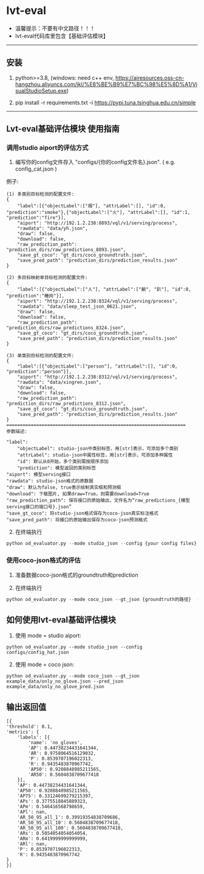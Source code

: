 # lvt-eval

* 温馨提示：不要有中文路径！！！
* lvt-eval代码库里包含【基础评估模块】

****
## 安装
1. python>=3.8, (windows: need c++ env, https://airesources.oss-cn-hangzhou.aliyuncs.com/jkl/%E8%BE%B9%E7%BC%98%E5%8D%A1/VisualStudioSetup.exe)

2. pip install -r requirements.txt -i https://pypi.tuna.tsinghua.edu.cn/simple

****
## Lvt-eval基础评估模块 使用指南

### 调用studio aiport的评估方式
1. 编写你的config文件存入 "configs/{你的config文件名}.json". ( e.g. config_cat.json )

例子:
```
(1) 多类别目标检测的配置文件:
{
    "label":[{"objectLabel":["烟"], "attrLabel":[], "id":0, "prediction":"smoke"},{"objectLabel":["火"], "attrLabel":[], "id":1, "prediction":"fire"}],
    "aiport": "http://192.1.2.238:8893/vql/v1/serving/process",
    "rawdata": "data/yh.json",
    "draw": false,
    "download": false,
    "raw_prediction_path": "prediction_dirs/raw_predictions_8893.json",
    "save_gt_coco": "gt_dirs/coco_groundtruth.json",
    "save_pred_path": "prediction_dirs/prediction_results.json"
}

(2) 多目标映射单目标检测的配置文件:
{
    "label":[{"objectLabel":["人"], "attrLabel":["躺", "趴"], "id":0, "prediction":"睡岗"}],
    "aiport": "http://192.1.2.238:8324/vql/v1/serving/process",
    "rawdata": "data/sleep_test_json_0621.json",
    "draw": false,
    "download": false,
    "raw_prediction_path": "prediction_dirs/raw_predictions_8324.json",
    "save_gt_coco": "gt_dirs/coco_groundtruth.json",
    "save_pred_path": "prediction_dirs/prediction_results.json"
}

(3) 单类别目标检测的配置文件:
{
    "label":[{"objectLabel":["person"], "attrLabel":[], "id":0, "prediction":"person"}],
    "aiport": "http://192.1.2.238:8312/vql/v1/serving/process",
    "rawdata": "data/xingren.json",
    "draw": false,
    "download": false,
    "raw_prediction_path": "prediction_dirs/raw_predictions_8312.json",
    "save_gt_coco": "gt_dirs/coco_groundtruth.json",
    "save_pred_path": "prediction_dirs/prediction_results.json"
}
==================================================================
参数描述:

"label":
    "objectLabel": studio-json中类别标签，用[str]表示，可添加多个类别 
    "attrLabel": studio-json中属性标签，用[str]表示，可添加多种属性
    "id": 默认从0开始，多个类别需按顺序添加 
    "prediction": 模型返回的类别标签
"aiport": 模型serving接口
"rawdata": studio-json格式的原数据
"draw": 默认为false, true表示绘制真实框和预测框
"download": 下载图片, 如果draw=True，则需要download=True
"raw_prediction_path": 保存接口的原始输出，文件名为“raw_predictions_{模型serving接口的端口号}.json”
"save_gt_coco": 将studio-json格式保存为coco-json真实标注格式
"save_pred_path": 将接口的原始输出保存为coco-json预测格式
```

2. 在终端执行
```python
python od_evaluator.py --mode studio_json --config {your config files} 
```

### 使用coco-json格式的评估

1. 准备数据coco-json格式的groundtruth和prediction

2. 在终端执行
```python
python od_evaluator.py --mode coco_json --gt_json {groundtruth的路径}  --pred_json {prediction的路径} 
```


## 如何使用lvt-eval基础评估模块

1.  使用 mode = studio aiport:
```
python od_evaluator.py --mode studio_json --config configs/config_hat.json
```
2.  使用 mode = coco json:
```
python od_evaluator.py --mode coco_json --gt_json example_data/only_no_glove.json --pred_json example_data/only_no_glove_pred.json
```

## 输出返回值
```
[{
'threshold': 0.1,
'metrics': {
    'labels': [{
        'name': 'no_gloves',
        'AP': 0.44738234431641344,
        'AR': 0.9758064516129032,
        'P': 0.8539707196022313,
        'R': 0.9435483870967742,
        'AP50': 0.9208848985211565,
        'AR50': 0.5604838709677418
    }],
    'AP': 0.44738234431641344,
    'AP50': 0.9208848985211565,
    'AP75': 0.33124699279215397,
    'APs': 0.3775518845889323,
    'APm': 0.546416568798659,
    'APl': nan,
    'AR_50_95_all_1': 0.39919354838709686,
    'AR_50_95_all_10': 0.5604838709677418,
    'AR_50_95_all_100': 0.5604838709677418,
    'ARs': 0.5054054054054054,
    'ARm': 0.6419999999999999,
    'ARl': nan,
    'P': 0.8539707196022313,
    'R': 0.9435483870967742
}
}]
```

